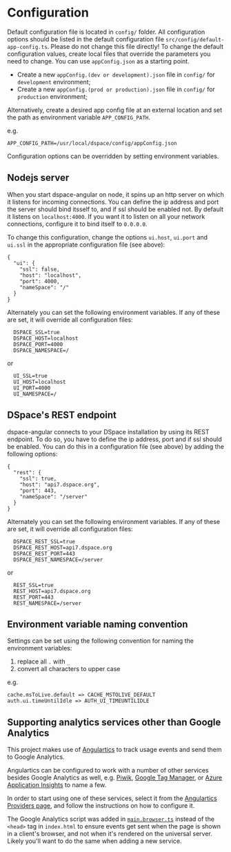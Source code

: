 # Configuration

Default configuration file is located in `config/` folder. All configuration options should be listed in the default configuration file `src/config/default-app-config.ts`. Please do not change this file directly! To change the default configuration values, create local files that override the parameters you need to change. You can use `appConfig.json` as a starting point.

-	Create a new `appConfig.(dev or development).json` file in `config/` for `development` environment;
-	Create a new `appConfig.(prod or production).json` file in `config/` for `production` environment;

Alternatively, create a desired app config file at an external location and set the path as environment variable `APP_CONFIG_PATH`.

e.g.
```
APP_CONFIG_PATH=/usr/local/dspace/config/appConfig.json
```

Configuration options can be overridden by setting environment variables.

## Nodejs server
When you start dspace-angular on node, it spins up an http server on which it listens for incoming connections. You can define the ip address and port the server should bind itsself to, and if ssl should be enabled not. By default it listens on `localhost:4000`. If you want it to listen on all your network connections, configure it to bind itself to `0.0.0.0`.

To change this configuration, change the options `ui.host`, `ui.port` and `ui.ssl` in the appropriate configuration file (see above):
```
{
  "ui": {
    "ssl": false,
    "host": "localhost",
    "port": 4000,
    "nameSpace": "/"
  }
}
```

Alternately you can set the following environment variables. If any of these are set, it will override all configuration files:
```
  DSPACE_SSL=true
  DSPACE_HOST=localhost
  DSPACE_PORT=4000
  DSPACE_NAMESPACE=/
```
or
```
  UI_SSL=true
  UI_HOST=localhost
  UI_PORT=4000
  UI_NAMESPACE=/
```

## DSpace's REST endpoint
dspace-angular connects to your DSpace installation by using its REST endpoint. To do so, you have to define the ip address, port and if ssl should be enabled. You can do this in a configuration file (see above) by adding the following options:

```
{
  "rest": {
    "ssl": true,
    "host": "api7.dspace.org",
    "port": 443,
    "nameSpace": "/server"
  }
}
```

Alternately you can set the following environment variables. If any of these are set, it will override all configuration files:
```
  DSPACE_REST_SSL=true
  DSPACE_REST_HOST=api7.dspace.org
  DSPACE_REST_PORT=443
  DSPACE_REST_NAMESPACE=/server
```
or
```
  REST_SSL=true
  REST_HOST=api7.dspace.org
  REST_PORT=443
  REST_NAMESPACE=/server
```

## Environment variable naming convention

Settings can be set using the following convention for naming the environment variables:

1. replace all `.` with `_`
2. convert all characters to upper case

e.g.

```
cache.msToLive.default => CACHE_MSTOLIVE_DEFAULT
auth.ui.timeUntilIdle => AUTH_UI_TIMEUNTILIDLE
```

## Supporting analytics services other than Google Analytics
This project makes use of [Angulartics](https://angulartics.github.io/angulartics2/) to track usage events and send them to Google Analytics. 

Angulartics can be configured to work with a number of other services besides Google Analytics as well, e.g. [Piwik](https://github.com/angulartics/angulartics2/tree/master/src/lib/providers/piwik), [Google Tag Manager](https://github.com/angulartics/angulartics2/tree/master/src/lib/providers/gtm), or [Azure Application Insights](https://azure.microsoft.com/en-us/services/application-insights/) to name a few.

In order to start using one of these services, select it from the [Angulartics Providers page](https://angulartics.github.io/angulartics2/#providers), and follow the instructions on how to configure it.

The Google Analytics script was added in [`main.browser.ts`](https://github.com/DSpace/dspace-angular/blob/ff04760f4af91ac3e7add5e7424a46cb2439e874/src/main.browser.ts#L33) instead of the `<head>` tag in `index.html` to ensure events get sent when the page is shown in a client's browser, and not when it's rendered on the universal server. Likely you'll want to do the same when adding a new service.

